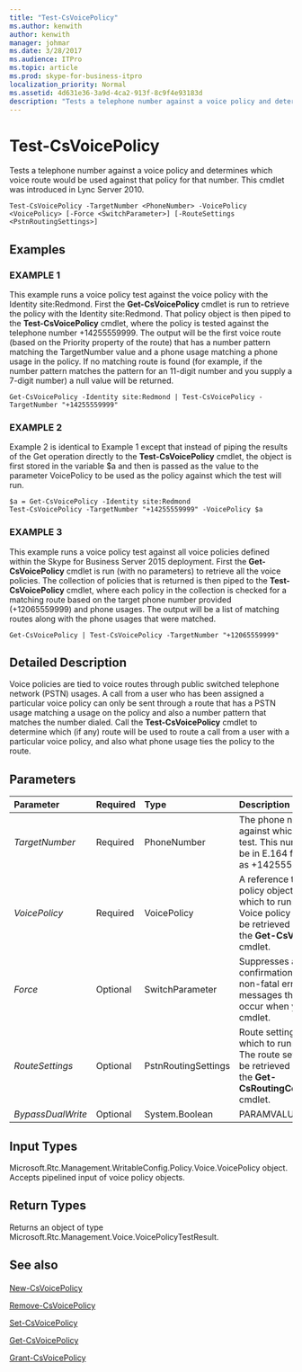 ```yaml
---
title: "Test-CsVoicePolicy"
ms.author: kenwith
author: kenwith
manager: johmar
ms.date: 3/28/2017
ms.audience: ITPro
ms.topic: article
ms.prod: skype-for-business-itpro
localization_priority: Normal
ms.assetid: 4d631e36-3a9d-4ca2-913f-8c9f4e93183d
description: "Tests a telephone number against a voice policy and determines which voice route would be used against that policy for that number. This cmdlet was introduced in Lync Server 2010."
---
```


# Test-CsVoicePolicy
 
Tests a telephone number against a voice policy and determines which voice route would be used against that policy for that number. This cmdlet was introduced in Lync Server 2010.
  
```
Test-CsVoicePolicy -TargetNumber <PhoneNumber> -VoicePolicy <VoicePolicy> [-Force <SwitchParameter>] [-RouteSettings <PstnRoutingSettings>]

```

## Examples

### EXAMPLE 1

This example runs a voice policy test against the voice policy with the Identity site:Redmond. First the **Get-CsVoicePolicy** cmdlet is run to retrieve the policy with the Identity site:Redmond. That policy object is then piped to the **Test-CsVoicePolicy** cmdlet, where the policy is tested against the telephone number +14255559999. The output will be the first voice route (based on the Priority property of the route) that has a number pattern matching the TargetNumber value and a phone usage matching a phone usage in the policy. If no matching route is found (for example, if the number pattern matches the pattern for an 11-digit number and you supply a 7-digit number) a null value will be returned.
  
```
Get-CsVoicePolicy -Identity site:Redmond | Test-CsVoicePolicy -TargetNumber "+14255559999"
```

### EXAMPLE 2

Example 2 is identical to Example 1 except that instead of piping the results of the Get operation directly to the **Test-CsVoicePolicy** cmdlet, the object is first stored in the variable $a and then is passed as the value to the parameter VoicePolicy to be used as the policy against which the test will run.
  
```
$a = Get-CsVoicePolicy -Identity site:Redmond
Test-CsVoicePolicy -TargetNumber "+14255559999" -VoicePolicy $a
```

### EXAMPLE 3

This example runs a voice policy test against all voice policies defined within the Skype for Business Server 2015 deployment. First the **Get-CsVoicePolicy** cmdlet is run (with no parameters) to retrieve all the voice policies. The collection of policies that is returned is then piped to the **Test-CsVoicePolicy** cmdlet, where each policy in the collection is checked for a matching route based on the target phone number provided (+12065559999) and phone usages. The output will be a list of matching routes along with the phone usages that were matched.
  
```
Get-CsVoicePolicy | Test-CsVoicePolicy -TargetNumber "+12065559999"
```

## Detailed Description

Voice policies are tied to voice routes through public switched telephone network (PSTN) usages. A call from a user who has been assigned a particular voice policy can only be sent through a route that has a PSTN usage matching a usage on the policy and also a number pattern that matches the number dialed. Call the **Test-CsVoicePolicy** cmdlet to determine which (if any) route will be used to route a call from a user with a particular voice policy, and also what phone usage ties the policy to the route.
  
## Parameters

|**Parameter**|**Required**|**Type**|**Description**|
|:-----|:-----|:-----|:-----|
| _TargetNumber_ <br/> |Required  <br/> |PhoneNumber  <br/> |The phone number against which to run the test. This number should be in E.164 format (such as +14255551212).  <br/> |
| _VoicePolicy_ <br/> |Required  <br/> |VoicePolicy  <br/> |A reference to the voice policy object against which to run the test. Voice policy objects can be retrieved by calling the **Get-CsVoicePolicy** cmdlet. <br/> |
| _Force_ <br/> |Optional  <br/> |SwitchParameter  <br/> |Suppresses any confirmation prompts or non-fatal error messages that might occur when you run the cmdlet.  <br/> |
| _RouteSettings_ <br/> |Optional  <br/> |PstnRoutingSettings  <br/> |Route settings against which to run the test. The route settings can be retrieved with a call to the **Get-CsRoutingConfiguration** cmdlet. <br/> |
| _BypassDualWrite_ <br/> |Optional  <br/> |System.Boolean  <br/> |PARAMVALUE: $true | $false  <br/> |
   
## Input Types

Microsoft.Rtc.Management.WritableConfig.Policy.Voice.VoicePolicy object. Accepts pipelined input of voice policy objects.
  
## Return Types

Returns an object of type Microsoft.Rtc.Management.Voice.VoicePolicyTestResult.
  
## See also

#### 

[New-CsVoicePolicy](new-csvoicepolicy.md)
  
[Remove-CsVoicePolicy](remove-csvoicepolicy.md)
  
[Set-CsVoicePolicy](set-csvoicepolicy.md)
  
[Get-CsVoicePolicy](get-csvoicepolicy.md)
  
[Grant-CsVoicePolicy](grant-csvoicepolicy.md)

